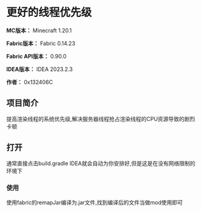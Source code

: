 # 更好的线程优先级

**MC版本：** Minecraft 1.20.1

**Fabric版本：** Fabric 0.14.23

**Fabric API版本：** 0.90.0

**IDEA版本：** IDEA 2023.2.3

**作者：** 0x132406C

## 项目简介

提高渲染线程的系统优先级,解决服务器线程抢占渲染线程的CPU资源导致的剧烈卡顿

## 打开

通常直接点击build.gradle IDEA就会自动为你安排好,但是这是在没有网络限制的环境下


### 使用

使用fabric的remapJar编译为.jar文件,找到编译后的文件当做mod使用即可
